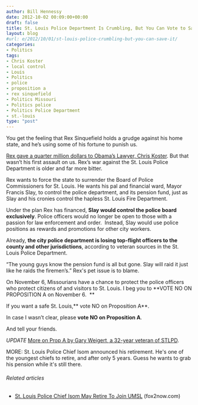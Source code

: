 ```yaml
---
author: Bill Hennessy
date: 2012-10-02 00:09:00+00:00
draft: false
title: St. Louis Police Department Is Crumbling, But You Can Vote to Save It
layout: blog
#url: e/2012/10/01/st-louis-police-crumbling-but-you-can-save-it/
categories:
- Politics
tags:
- Chris Koster
- local control
- Louis
- Politics
- police
- proposition a
- rex sinquefield
- Politics Missouri
- Politics police
- Politics Police Department
- st.-louis
type: "post"
---
```


You get the feeling that Rex Sinquefield holds a grudge against his home state, and he’s using some of his fortune to punish us.

[Rex gave a quarter million dollars to Obama’s Lawyer, Chris Koster](https://hennessysview.com/2012/09/30/ignoramus-rex/). But that wasn’t his first assault on us. Rex’s war against the St. Louis Police Department is older and far more bitter.

Rex wants to force the state to surrender the Board of Police Commissioners for St. Louis. He wants his pal and financial ward, Mayor Francis Slay, to control the police department, and its pension fund, just as Slay and his cronies control the hapless St. Louis Fire Department.

Under the plan Rex has financed, **Slay would control the police board exclusively**. Police officers would no longer be open to those with a passion for law enforcement and order.  Instead, Slay would use police positions as rewards and promotions for other city workers.

Already, **the city police department is losing top-flight officers to the county and other jurisdictions**, according to veteran sources in the St. Louis Police Department.

“The young guys know the pension fund is all but gone. Slay will raid it just like he raids the firemen’s.” Rex's pet issue is to blame.

On November 6, Missourians have a chance to protect the police officers who protect citizens of and visitors to St. Louis. I beg you to **VOTE NO ON PROPOSITION A on November 6.  **

If you want a safe St. Louis,** vote NO on Proposition A**.

In case I wasn’t clear, please **vote NO on Proposition A**.

And tell your friends.

*UPDATE* [More on Prop A by Gary Weigert, a 32-year veteran of STLPD](https://www.24thstate.com/2012/10/vote-no-on-prop-a-this-november-6th.html).

MORE: St. Louis Police Chief Isom announced his retirement. He's one of the youngest chiefs to retire, and after only 5 years. Guess he wants to grab his pension while it's still there.


###### Related articles

* [St. Louis Police Chief Isom May Retire To Join UMSL](https://fox2now.com/2012/09/25/st-louis-police-chied-isom-may-retire-to-join-umsl/) (fox2now.com)

